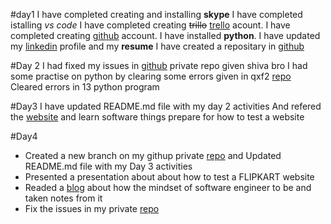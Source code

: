  #day1
    I have completed creating and installing **skype**
    I have completed istalling *vs code*
    I have completed creating ~~trillo~~ [trello](https://trello.com/) acount.
    I have completed creating [github](https://github.com/ambigai-rajan) account.
    I have installed **python**.
    I have updated my [linkedin](https://www.linkedin.com/feed/?trk=sem-ga_campid.14650114788_asid.127961666300_crid.601257986824_kw.www%20linkedin_d.c_tid.kwd-2246447582_n.g_mt.e_geo.1007812) profile and my **resume**
    I have created a repositary in [github](https://github.com/ambigai-rajan/Qxf2_internship_22)
  
  
  
  #Day 2
     I had fixed my issues in [github](https://github.com/ambigai-rajan/Qxf2_internship_22) private repo given shiva bro
     I had some practise on python by clearing some errors given in qxf2 [repo](https://github.com/qxf2/wtfiswronghere)
     Cleared errors in 13 python program
 
 
 
 
 #Day3
    I have updated README.md file with my day 2 activities 
    And refered the [website](https://www.ibm.com/in-en/topics/software-testing) and learn software things 
    prepare for how to test a website
  


  #Day4
   -  Created a new branch on my githup private [repo](https://github.com/ambigai-rajan/Qxf2_internship_22) and Updated README.md file with my Day 3 activities
   - Presented a presentation about about how to test a FLIPKART website
   - Readed a [blog](https://medium.com/@phdmeyildiz/mindset-shifts-for-engineers-to-achieve-higher-software-quality-8ef8ee00a041) about how the mindset of software engineer to be and taken notes from it
   - Fix the issues in my private [repo](https://github.com/ambigai-rajan/Qxf2_internship_22)